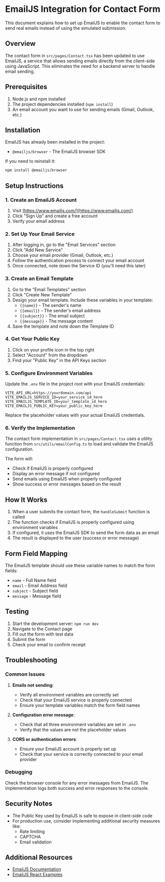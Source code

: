 # EmailJS Integration for Contact Form

This document explains how to set up EmailJS to enable the contact form to send real emails instead of using the simulated submission.

## Overview

The contact form in `src/pages/Contact.tsx` has been updated to use EmailJS, a service that allows sending emails directly from the client-side using JavaScript. This eliminates the need for a backend server to handle email sending.

## Prerequisites

1. Node.js and npm installed
2. The project dependencies installed (`npm install`)
3. An email account you want to use for sending emails (Gmail, Outlook, etc.)

## Installation

EmailJS has already been installed in the project:
- `@emailjs/browser` - The EmailJS browser SDK

If you need to reinstall it:
```bash
npm install @emailjs/browser
```

## Setup Instructions

### 1. Create an EmailJS Account

1. Visit [https://www.emailjs.com/](https://www.emailjs.com/)
2. Click "Sign Up" and create a free account
3. Verify your email address

### 2. Set Up Your Email Service

1. After logging in, go to the "Email Services" section
2. Click "Add New Service"
3. Choose your email provider (Gmail, Outlook, etc.)
4. Follow the authentication process to connect your email account
5. Once connected, note down the Service ID (you'll need this later)

### 3. Create an Email Template

1. Go to the "Email Templates" section
2. Click "Create New Template"
3. Design your email template. Include these variables in your template:
   - `{{name}}` - The sender's name
   - `{{email}}` - The sender's email address
   - `{{subject}}` - The email subject
   - `{{message}}` - The message content
4. Save the template and note down the Template ID

### 4. Get Your Public Key

1. Click on your profile icon in the top right
2. Select "Account" from the dropdown
3. Find your "Public Key" in the API Keys section

### 5. Configure Environment Variables

Update the `.env` file in the project root with your EmailJS credentials:

```env
VITE_API_URL=https://yourdomain.com/api
VITE_EMAILJS_SERVICE_ID=your_service_id_here
VITE_EMAILJS_TEMPLATE_ID=your_template_id_here
VITE_EMAILJS_PUBLIC_KEY=your_public_key_here
```

Replace the placeholder values with your actual EmailJS credentials.

### 6. Verify the Implementation

The contact form implementation in `src/pages/Contact.tsx` uses a utility function from `src/utils/emailConfig.ts` to load and validate the EmailJS configuration.

The form will:
- Check if EmailJS is properly configured
- Display an error message if not configured
- Send emails using EmailJS when properly configured
- Show success or error messages based on the result

## How It Works

1. When a user submits the contact form, the `handleSubmit` function is called
2. The function checks if EmailJS is properly configured using environment variables
3. If configured, it uses the EmailJS SDK to send the form data as an email
4. The result is displayed to the user (success or error message)

## Form Field Mapping

The EmailJS template should use these variable names to match the form fields:
- `name` - Full Name field
- `email` - Email Address field
- `subject` - Subject field
- `message` - Message field

## Testing

1. Start the development server: `npm run dev`
2. Navigate to the Contact page
3. Fill out the form with test data
4. Submit the form
5. Check your email to confirm receipt

## Troubleshooting

### Common Issues

1. **Emails not sending**: 
   - Verify all environment variables are correctly set
   - Check that your EmailJS service is properly connected
   - Ensure your template variables match the form field names

2. **Configuration error message**:
   - Check that all three environment variables are set in `.env`
   - Verify that the values are not the placeholder values

3. **CORS or authentication errors**:
   - Ensure your EmailJS account is properly set up
   - Check that your service is correctly connected to your email provider

### Debugging

Check the browser console for any error messages from EmailJS. The implementation logs both success and error responses to the console.

## Security Notes

- The Public Key used by EmailJS is safe to expose in client-side code
- For production use, consider implementing additional security measures like:
  - Rate limiting
  - CAPTCHA
  - Email validation

## Additional Resources

- [EmailJS Documentation](https://www.emailjs.com/docs/)
- [EmailJS React Examples](https://www.emailjs.com/docs/examples/reactjs/)
